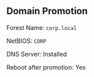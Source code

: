 ## Domain Promotion


 Forest Name: `corp.local`

 NetBIOS: `CORP`
 
 DNS Server: Installed

 Reboot after promotion: Yes
